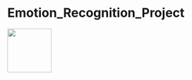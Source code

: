 ﻿# Emotion_Recognition_Project


<img src="https://camo.githubusercontent.com/..." data-canonical-src="https://user-images.githubusercontent.com/61511510/205941461-9b6750da-9974-44b6-9d5b-4c4d27c258b8.png" width="100" height="100" />
